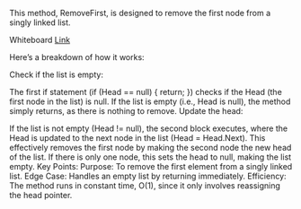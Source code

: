 ﻿This method, RemoveFirst, is designed to remove the first node from a singly linked list.
 
Whiteboard [Link](https://github.com/Abed1313/LinkedListLibrary/blob/master/StudyLinkedList/assest/RemoveFirst.jpg)

Here’s a breakdown of how it works:

Check if the list is empty:

The first if statement (if (Head == null) { return; }) checks if the Head (the first node in the list) is null. If the list is empty (i.e., Head is null), the method simply returns, as there is nothing to remove.
Update the head:

If the list is not empty (Head != null), the second block executes, where the Head is updated to the next node in the list (Head = Head.Next).
This effectively removes the first node by making the second node the new head of the list. If there is only one node, this sets the head to null, making the list empty.
Key Points:
Purpose: To remove the first element from a singly linked list.
Edge Case: Handles an empty list by returning immediately.
Efficiency: The method runs in constant time, O(1), since it only involves reassigning the head pointer.
